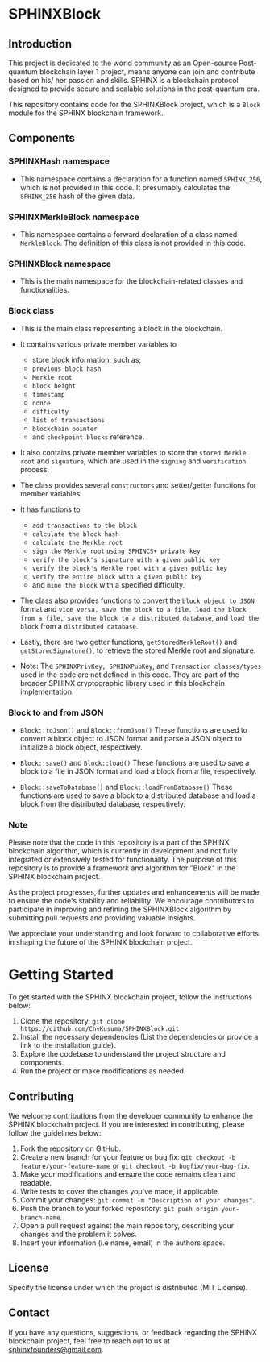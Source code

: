 # SPHINXBlock

## Introduction

This project is dedicated to the world community as an Open-source Post-quantum blockchain layer 1 project, means anyone can join and contribute based on his/ her passion and skills. SPHINX is a blockchain protocol designed to provide secure and scalable solutions in the post-quantum era.

This repository contains code for the SPHINXBlock project, which is a `Block` module for the SPHINX blockchain framework.


## Components

### SPHINXHash namespace

- This namespace contains a declaration for a function named `SPHINX_256`, which is not provided in this code. It presumably calculates the `SPHINX_256` hash of the given data.

### SPHINXMerkleBlock namespace

- This namespace contains a forward declaration of a class named `MerkleBlock`. The definition of this class is not provided in this code.

### SPHINXBlock namespace

- This is the main namespace for the blockchain-related classes and functionalities.

### Block class

- This is the main class representing a block in the blockchain.
  
- It contains various private member variables to
    - store block information, such as;
    - `previous block hash`
    - `Merkle root`
    - `block height`
    - `timestamp`
    - `nonce`
    - `difficulty`
    - `list of transactions`
    - `blockchain pointer`
    - and `checkpoint blocks` reference.
  
- It also contains private member variables to store the `stored Merkle root` and `signature`, which are used in the `signing` and `verification` process.
  
- The class provides several `constructors` and setter/getter functions for member variables.
  
- It has functions to
    - `add transactions to the block`
    - `calculate the block hash`
    - `calculate the Merkle root`
    - `sign the Merkle root` `using SPHINCS+ private key`
    - `verify the block's signature with a given public key`
    - `verify the block's Merkle root with a given public key`
    - `verify the entire block with a given public key`
    -  and `mine the block` with a specified difficulty.

- The class also provides functions to convert the `block object to JSON` format and `vice versa, save the block to a file, load the block from a file, save the block to a distributed database`, and `load the block` from a `distributed database`.

- Lastly, there are two getter functions, `getStoredMerkleRoot()` and `getStoredSignature()`, to retrieve the stored Merkle root and signature.

- Note: The `SPHINXPrivKey, SPHINXPubKey`, and `Transaction classes/types` used in the code are not defined in this code. They are part of the broader SPHINX cryptographic library used in this blockchain implementation.

### Block to and from JSON

- `Block::toJson()` and `Block::fromJson()` These functions are used to convert a block object to JSON format and parse a JSON object to initialize a block object, respectively.

- `Block::save()` and `Block::load()` These functions are used to save a block to a file in JSON format and load a block from a file, respectively.

- `Block::saveToDatabase()` and `Block::loadFromDatabase()` These functions are used to save a block to a distributed database and load a block from the distributed database, respectively.

  
### Note

Please note that the code in this repository is a part of the SPHINX blockchain algorithm, which is currently in development and not fully integrated or extensively tested for functionality. The purpose of this repository is to provide a framework and algorithm for "Block" in the SPHINX blockchain project.

As the project progresses, further updates and enhancements will be made to ensure the code's stability and reliability. We encourage contributors to participate in improving and refining the SPHINXBlock algorithm by submitting pull requests and providing valuable insights.

We appreciate your understanding and look forward to collaborative efforts in shaping the future of the SPHINX blockchain project.

# Getting Started
To get started with the SPHINX blockchain project, follow the instructions below:

1. Clone the repository: `git clone https://github.com/ChyKusuma/SPHINXBlock.git`
2. Install the necessary dependencies (List the dependencies or provide a link to the installation guide).
3. Explore the codebase to understand the project structure and components.
4. Run the project or make modifications as needed.


## Contributing
We welcome contributions from the developer community to enhance the SPHINX blockchain project. If you are interested in contributing, please follow the guidelines below:

1. Fork the repository on GitHub.
2. Create a new branch for your feature or bug fix: `git checkout -b feature/your-feature-name` or `git checkout -b bugfix/your-bug-fix`.
3. Make your modifications and ensure the code remains clean and readable.
4. Write tests to cover the changes you've made, if applicable.
5. Commit your changes: `git commit -m "Description of your changes"`.
6. Push the branch to your forked repository: `git push origin your-branch-name`.
7. Open a pull request against the main repository, describing your changes and the problem it solves.
8. Insert your information (i.e name, email) in the authors space.

## License
Specify the license under which the project is distributed (MIT License).

## Contact
If you have any questions, suggestions, or feedback regarding the SPHINX blockchain project, feel free to reach out to us at [sphinxfounders@gmail.com](mailto:sphinxfounders@gmail.com).

